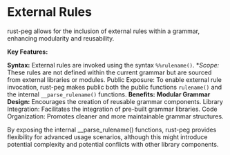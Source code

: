 # External Rules 
rust-peg allows for the inclusion of external rules within a grammar, enhancing modularity and reusability.

**Key Features:**

**Syntax:** External rules are invoked using the syntax `%%rulename()`.
**Scope:* These rules are not defined within the current grammar but are sourced from external libraries or modules.
Public Exposure: To enable external rule invocation, rust-peg makes public both the public functions `rulename()` and the internal `__parse_rulename()` functions.
**Benefits:**
**Modular Grammar Design:** Encourages the creation of reusable grammar components.
Library Integration: Facilitates the integration of pre-built grammar libraries.
Code Organization: Promotes cleaner and more maintainable grammar structures.

By exposing the internal __parse_rulename() functions, rust-peg provides flexibility for advanced usage scenarios, although this might introduce potential complexity and potential conflicts with other library components.
